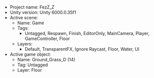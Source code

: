<!-- UNITY CODE ASSIST INSTRUCTIONS START -->
- Project name: FezZ_Z
- Unity version: Unity 6000.0.35f1
- Active scene:
  - Name: Game
  - Tags:
    - Untagged, Respawn, Finish, EditorOnly, MainCamera, Player, GameController, Floor
  - Layers:
    - Default, TransparentFX, Ignore Raycast, Floor, Water, UI
- Active game object:
  - Name: Ground_Grass_D (14)
  - Tag: Untagged
  - Layer: Floor
<!-- UNITY CODE ASSIST INSTRUCTIONS END -->